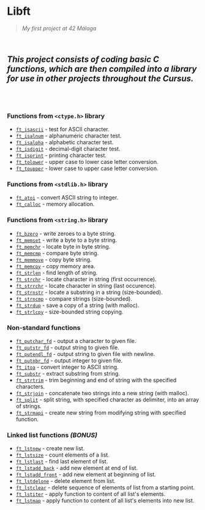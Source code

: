 # <b>Libft</b>
 
> _My first project at 42 Málaga_

<br>

## *This project consists of coding basic C functions, which are then compiled into a library for use in other projects throughout the Cursus.*

<br>
<br>

### Functions from `<ctype.h>` library

* [`ft_isascii`](libft/ft_isascii.c)			- test for ASCII character.
* [`ft_isalnum`](libft/ft_isalnum.c)			- alphanumeric character test.
* [`ft_isalpha`](libft/ft_isalpha.c)			- alphabetic character test.
* [`ft_isdigit`](libft/ft_isdigit.c)			- decimal-digit character test.
* [`ft_isprint`](libft/ft_isprint.c)			- printing character test.
* [`ft_tolower`](libft/ft_tolower.c)			- upper case to lower case letter conversion.
* [`ft_toupper`](libft/ft_toupper.c)			- lower case to upper case letter conversion.

### Functions from `<stdlib.h>` library

* [`ft_atoi`](libft/ft_atoi.c)		- convert ASCII string to integer.
* [`ft_calloc`](libft/ft_calloc.c)	- memory allocation.

### Functions from `<string.h>` library

* [`ft_bzero`](libft/ft_bzero.c)		- write zeroes to a byte string.
* [`ft_memset`](libft/ft_memset.c)		- write a byte to a byte string.
* [`ft_memchr`](libft/ft_memchr.c)		- locate byte in byte string.
* [`ft_memcmp`](libft/ft_memcmp.c)		- compare byte string.
* [`ft_memmove`](libft/ft_memmove.c)	- copy byte string.
* [`ft_memcpy`](libft/ft_memcpy.c)  	- copy memory area.
* [`ft_strlen`](libft/ft_strlen.c)		- find length of string.
* [`ft_strchr`](libft/ft_strchr.c)		- locate character in string (first occurrence).
* [`ft_strrchr`](libft/ft_strrchr.c)	- locate character in string (last occurence).
* [`ft_strnstr`](libft/ft_strnstr.c)	- locate a substring in a string (size-bounded).
* [`ft_strncmp`](libft/ft_strncmp.c)	- compare strings (size-bounded).
* [`ft_strdup`](libft/ft_strdup.c)		- save a copy of a string (with malloc).
* [`ft_strlcpy`](libft/ft_strlcpy.c)	- size-bounded string copying.


### Non-standard functions

* [`ft_putchar_fd`](libft/ft_putchar_fd.c)		- output a character to given file.
* [`ft_putstr_fd`](libft/ft_putstr_fd.c)		- output string to given file.
* [`ft_putendl_fd`](libft/ft_putendl_fd.c)		- output string to given file with newline.
* [`ft_putnbr_fd`](libft/ft_putnbr_fd.c)		- output integer to given file.
* [`ft_itoa`](libft/ft_itoa.c)					- convert integer to ASCII string.
* [`ft_substr`](libft/ft_substr.c)				- extract substring from string.
* [`ft_strtrim`](libft/ft_strtrim.c)			- trim beginning and end of string with the specified characters.
* [`ft_strjoin`](libft/ft_strjoin.c)			- concatenate two strings into a new string (with malloc).
* [`ft_split`](libft/ft_split.c)				- split string, with specified character as delimiter, into an array of strings.
* [`ft_strmapi`](libft/ft_strmapi.c)			- create new string from modifying string with specified function.


### Linked list functions <b>*(BONUS)*</b>

* [`ft_lstnew`](libft/ft_lstnew_bonus.c)				- create new list.
* [`ft_lstsize`](libft/ft_lstsize_bonus.c)			- count elements of a list.
* [`ft_lstlast`](libft/ft_lstlast_bonus.c)			- find last element of list.
* [`ft_lstadd_back`](libft/ft_lstadd_back_bonus.c)	- add new element at end of list.
* [`ft_lstadd_front`](libft/ft_lstadd_front_bonus.c)	- add new element at beginning of list.
* [`ft_lstdelone`](libft/ft_lstdelone_bonus.c)		- delete element from list.
* [`ft_lstclear`](libft/ft_lstclear_bonus.c)			- delete sequence of elements of list from a starting point.
* [`ft_lstiter`](libft/ft_lstiter_bonus.c)			- apply function to content of all list's elements.
* [`ft_lstmap`](libft/ft_lstmap_bonus.c)				- apply function to content of all list's elements into new list.
